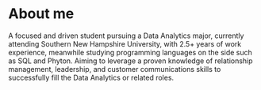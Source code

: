 # About me

A focused and driven student pursuing a Data Analytics major, currently attending Southern New Hampshire University,
with 2.5+ years of work experience, meanwhile studying programming languages on the side such as SQL and Phyton.
Aiming to leverage a proven knowledge of relationship management, leadership, and customer communications skills
to successfully fill the Data Analytics or related roles.
